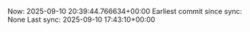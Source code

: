 Now: 2025-09-10 20:39:44.766634+00:00 Earliest commit since sync: None Last sync: 2025-09-10 17:43:10+00:00
